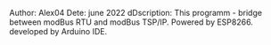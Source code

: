 Author: Alex04
Dete: june 2022
dDscription: This programm - bridge between modBus RTU and modBus TSP/IP. Powered by ESP8266. developed by Arduino IDE.




